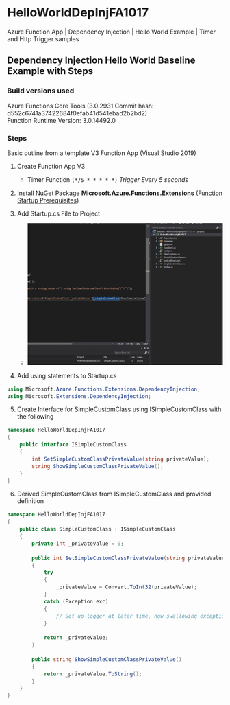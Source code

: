 # HelloWorldDepInjFA1017
Azure Function App | Dependency Injection | Hello World Example | Timer and Http Trigger samples

## Dependency Injection Hello World Baseline Example with Steps

### Build versions used

Azure Functions Core Tools (3.0.2931 Commit hash: d552c6741a37422684f0efab41d541ebad2b2bd2)  
Function Runtime Version: 3.0.14492.0

### Steps

Basic outline from a template V3 Function App (Visual Studio 2019)

1. Create Function App V3
   * Timer Function ```(*/5 * * * * *)``` *Trigger Every 5 seconds*

2. Install NuGet Package **Microsoft.Azure.Functions.Extensions** ([Function Startup Prerequisites](https://docs.microsoft.com/bs-latn-ba/azure/azure-functions/functions-dotnet-dependency-injection#prerequisites))
3. Add Startup.cs File to Project
   * ![Add Startup.cs](https://github.com/Rocco5689/HelloWorldDepInjFA1017/blob/DepInjClassInstCheck1017/AddStartup.gif)
4. Add using statements to Startup.cs
``` C#
using Microsoft.Azure.Functions.Extensions.DependencyInjection;
using Microsoft.Extensions.DependencyInjection;
```
5. Create Interface for SimpleCustomClass using ISimpleCustomClass with the following
``` C#
namespace HelloWorldDepInjFA1017
{
    public interface ISimpleCustomClass
    {
        int SetSimpleCustomClassPrivateValue(string privateValue);
        string ShowSimpleCustomClassPrivateValue();
    }
}
```
6. Derived SimpleCustomClass from ISimpleCustomClass and provided definition
``` C#
namespace HelloWorldDepInjFA1017
{
    public class SimpleCustomClass : ISimpleCustomClass
    {
        private int _privateValue = 0;

        public int SetSimpleCustomClassPrivateValue(string privateValue)
        {
            try
            {
                _privateValue = Convert.ToInt32(privateValue);
            }
            catch (Exception exc)
            {
                // Set up logger at later time, now swallowing exception for now
            }

            return _privateValue;            
        }

        public string ShowSimpleCustomClassPrivateValue()
        {
            return _privateValue.ToString();
        }
    }
}
```
